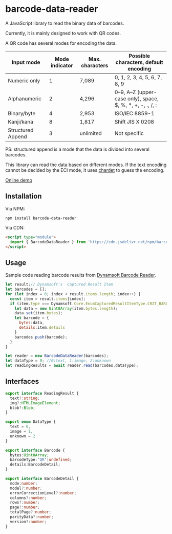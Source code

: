 # barcode-data-reader

A JavaScript library to read the binary data of barcodes.

Currently, it is mainly designed to work with QR codes.

A QR code has several modes for encoding the data.

| Input mode   | Mode indicator | Max. characters | Possible characters, default encoding                      |
|--------------|----------------|-----------------|------------------------------------------------------------|
| Numeric only | 1              | 7,089           | 0, 1, 2, 3, 4, 5, 6, 7, 8, 9                               |
| Alphanumeric | 2              | 4,296           | 0–9, A–Z (upper-case only), space, $, %, *, +, -, ., /, :  |
| Binary/byte  | 4              | 2,953           | ISO/IEC 8859-1                                             |
| Kanji/kana   | 8              | 1,817           | Shift JIS X 0208                                           |
| Structured Append   | 3              | unlimited           | Not specific              |

PS: structured append is a mode that the data is divided into several barcodes.

This library can read the data based on different modes. If the text encoding cannot be decided by the ECI mode, it uses [chardet](https://www.npmjs.com/package/chardet) to guess the encoding.

[Online demo](https://tony-xlh.github.io/barcode-data-reader/)

## Installation

Via NPM:

```
npm install barcode-data-reader
```

Via CDN:

```html
<script type="module">
  import { BarcodeDataReader } from 'https://cdn.jsdelivr.net/npm/barcode-data-reader/dist/barcode-data-reader.js';
</script>
```

## Usage 

Sample code reading barcode results from [Dynamsoft Barcode Reader](https://www.dynamsoft.com/barcode-reader/overview/).

```js
let result;// Dynamsoft's  Captured Result Item
let barcodes = [];
for (let index = 0; index < result.items.length; index++) {
  const item = result.items[index];
  if (item.type === Dynamsoft.Core.EnumCapturedResultItemType.CRIT_BARCODE) {
    let data = new Uint8Array(item.bytes.length);
    data.set(item.bytes);
    let barcode = {
      bytes:data,
      details:item.details
    }
    barcodes.push(barcode);
  }
}

let reader = new BarcodeDataReader(barcodes);
let dataType = 0; //0:text, 1:image, 2:unknown
let readingResults = await reader.read(barcodes,dataType);
```

## Interfaces

```ts
export interface ReadingResult {
  text?:string;
  img?:HTMLImageElement;
  blob?:Blob;
}

export enum DataType {
  text = 0,
  image = 1,
  unknown = 2
}

export interface Barcode {
  bytes:Uint8Array;
  barcodeType:"QR"|undefined;
  details:BarcodeDetail;
}

export interface BarcodeDetail {
  mode:number;
  model?:number;
  errorCorrectionLevel?:number;
  columns?:number;
  rows?:number;
  page?:number;
  totalPage?:number;
  parityData?:number;
  version?:number;
}
```
